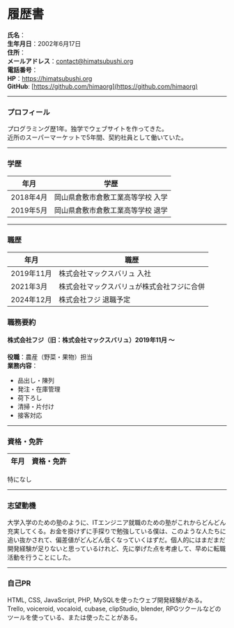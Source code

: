 # 履歴書

**氏名**：   
**生年月日**：2002年6月17日  
**住所**：  
**メールアドレス**：contact@himatsubushi.org  
**電話番号**：  
**HP**：https://himatsubushi.org  
**GitHub**: [https://github.com/himaorg](https://github.com/himaorg)  

---
### プロフィール  
プログラミング歴1年。独学でウェブサイトを作ってきた。  
近所のスーパーマーケットで5年間、契約社員として働いていた。

---

### 学歴
| 年月       | 学歴                                  |
|------------|---------------------------------------|
| 2018年4月  | 岡山県倉敷市倉敷工業高等学校 入学                       |
| 2019年5月  | 岡山県倉敷市倉敷工業高等学校 退学                       |

---

### 職歴
| 年月       | 職歴                                  |
|------------|---------------------------------------|
| 2019年11月  | 株式会社マックスバリュ 入社                       |
| 2021年3月  | 株式会社マックスバリュが株式会社フジに合併                        |
| 2024年12月  | 株式会社フジ 退職予定                        |

### 職務要約

#### 株式会社フジ（旧：株式会社マックスバリュ）2019年11月 ～ 
**役職**：農産（野菜・果物）担当  
**業務内容**：
- 品出し・陳列  
- 発注・在庫管理
- 荷下ろし
- 清掃・片付け
- 接客対応

---

### 資格・免許
| 年月       | 資格・免許                            |
|------------|---------------------------------------|
特になし

---

### 志望動機
大学入学のための塾のように、ITエンジニア就職のための塾がこれからどんどん充実してくる。お金を掛けずに手探りで勉強している僕は、このような人たちに追い抜かされて、偏差値がどんどん低くなっていくはずだ。個人的にはまだまだ開発経験が足りないと思っているけれど、先に挙げた点を考慮して、早めに転職活動を行うことにした。

---

### 自己PR
HTML, CSS, JavaScript, PHP, MySQLを使ったウェブ開発経験がある。  
Trello, voiceroid, vocaloid, cubase, clipStudio, blender, RPGツクールなどのツールを使っている、または使ったことがある。